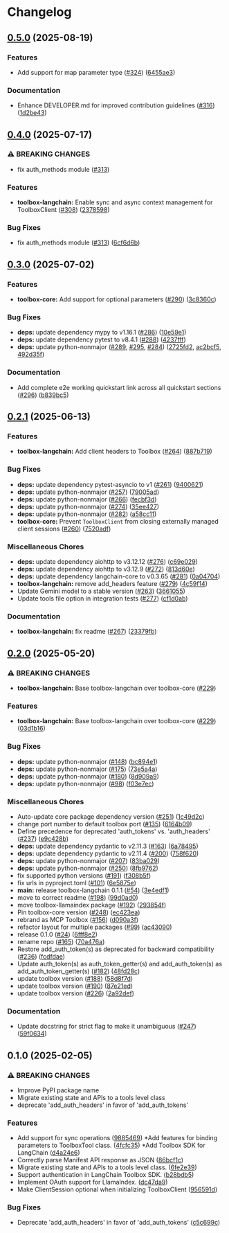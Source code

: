 # Changelog

## [0.5.0](https://github.com/googleapis/mcp-toolbox-sdk-python/compare/toolbox-langchain-v0.4.0...toolbox-langchain-v0.5.0) (2025-08-19)


### Features

* Add support for map parameter type ([#324](https://github.com/googleapis/mcp-toolbox-sdk-python/issues/324)) ([6455ae3](https://github.com/googleapis/mcp-toolbox-sdk-python/commit/6455ae3b88774e7cd79f5c348e9f44bfc5424a18))


### Documentation

* Enhance DEVELOPER.md for improved contribution guidelines ([#316](https://github.com/googleapis/mcp-toolbox-sdk-python/issues/316)) ([1d2be43](https://github.com/googleapis/mcp-toolbox-sdk-python/commit/1d2be4396d50d1119381149c7b1c4d1a778a0349))

## [0.4.0](https://github.com/googleapis/mcp-toolbox-sdk-python/compare/toolbox-langchain-v0.3.0...toolbox-langchain-v0.4.0) (2025-07-17)


### ⚠ BREAKING CHANGES

* fix auth_methods module ([#313](https://github.com/googleapis/mcp-toolbox-sdk-python/issues/313))

### Features

* **toolbox-langchain:** Enable sync and async context management for ToolboxClient ([#308](https://github.com/googleapis/mcp-toolbox-sdk-python/issues/308)) ([2378598](https://github.com/googleapis/mcp-toolbox-sdk-python/commit/23785985ef5b891bed69843d4981a6e417b5c048))


### Bug Fixes

* fix auth_methods module ([#313](https://github.com/googleapis/mcp-toolbox-sdk-python/issues/313)) ([6cf6d6b](https://github.com/googleapis/mcp-toolbox-sdk-python/commit/6cf6d6ba3cd67d7c4e18e919a10c37f34971dcf1))
  

## [0.3.0](https://github.com/googleapis/mcp-toolbox-sdk-python/compare/toolbox-langchain-v0.2.1...toolbox-langchain-v0.3.0) (2025-07-02)


### Features

* **toolbox-core:** Add support for optional parameters ([#290](https://github.com/googleapis/mcp-toolbox-sdk-python/issues/290)) ([3c8360c](https://github.com/googleapis/mcp-toolbox-sdk-python/commit/3c8360cc09a5a75412075ff3f156f854614f7a86))


### Bug Fixes

* **deps:** update dependency mypy to v1.16.1 ([#286](https://github.com/googleapis/mcp-toolbox-sdk-python/issues/286)) ([10e59e1](https://github.com/googleapis/mcp-toolbox-sdk-python/commit/10e59e1b12e5a0dc58f9724a55aca8ed057c0ea2))
* **deps:** update dependency pytest to v8.4.1 ([#288](https://github.com/googleapis/mcp-toolbox-sdk-python/issues/288)) ([4237fff](https://github.com/googleapis/mcp-toolbox-sdk-python/commit/4237fffddf18a274fda6a23f16354a0199da9506))
* **deps:** update python-nonmajor ([#289](https://github.com/googleapis/mcp-toolbox-sdk-python/issues/289), [#295](https://github.com/googleapis/mcp-toolbox-sdk-python/issues/295), [#284](https://github.com/googleapis/mcp-toolbox-sdk-python/issues/284)) ([2725fd2](https://github.com/googleapis/mcp-toolbox-sdk-python/commit/2725fd2bc82150e1f6b4bc3df16dec9e29e4f83a), [ac2bcf5](https://github.com/googleapis/mcp-toolbox-sdk-python/commit/ac2bcf535cddd5fa116495d38a0f1af7bd81b297), [492d35f](https://github.com/googleapis/mcp-toolbox-sdk-python/commit/492d35f61360494e60944f8f5939cc23dabca80f))


### Documentation

* Add complete e2e working quickstart link across all quickstart sections ([#296](https://github.com/googleapis/mcp-toolbox-sdk-python/issues/296)) ([b839bc5](https://github.com/googleapis/mcp-toolbox-sdk-python/commit/b839bc5acd10142888739c2abaff215a32eb3e62))

## [0.2.1](https://github.com/googleapis/mcp-toolbox-sdk-python/compare/toolbox-langchain-v0.2.0...toolbox-langchain-v0.2.1) (2025-06-13)


### Features

* **toolbox-langchain:** Add client headers to Toolbox ([#264](https://github.com/googleapis/mcp-toolbox-sdk-python/issues/264)) ([887b719](https://github.com/googleapis/mcp-toolbox-sdk-python/commit/887b7193268bc8bd2239a6cf8ac26f3dc0a2dff1))


### Bug Fixes

* **deps:** update dependency pytest-asyncio to v1 ([#261](https://github.com/googleapis/mcp-toolbox-sdk-python/issues/261)) ([9400621](https://github.com/googleapis/mcp-toolbox-sdk-python/commit/94006211658fa5852e2a7e17497ec30e157cdc3e))
* **deps:** update python-nonmajor ([#257](https://github.com/googleapis/mcp-toolbox-sdk-python/issues/257)) ([79005ad](https://github.com/googleapis/mcp-toolbox-sdk-python/commit/79005ada9960dc593eb116289a93175032a9ee1a))
* **deps:** update python-nonmajor ([#266](https://github.com/googleapis/mcp-toolbox-sdk-python/issues/266)) ([fecbf3d](https://github.com/googleapis/mcp-toolbox-sdk-python/commit/fecbf3d58647aec670b2cf7bad929d4605ad2cc8))
* **deps:** update python-nonmajor ([#274](https://github.com/googleapis/mcp-toolbox-sdk-python/issues/274)) ([35ee427](https://github.com/googleapis/mcp-toolbox-sdk-python/commit/35ee427443311a896f98b9e8f57187f6d502e3d7))
* **deps:** update python-nonmajor ([#282](https://github.com/googleapis/mcp-toolbox-sdk-python/issues/282)) ([a58cc11](https://github.com/googleapis/mcp-toolbox-sdk-python/commit/a58cc113d59b2e5f08460225a4d894dda0ca3e0c))
* **toolbox-core:** Prevent `ToolboxClient` from closing externally managed client sessions ([#260](https://github.com/googleapis/mcp-toolbox-sdk-python/issues/260)) ([7520adf](https://github.com/googleapis/mcp-toolbox-sdk-python/commit/7520adf8f75b2d8d9d254cfa43774ba876fcd222))


### Miscellaneous Chores

* **deps:** update dependency aiohttp to v3.12.12 ([#276](https://github.com/googleapis/mcp-toolbox-sdk-python/issues/276)) ([c69e029](https://github.com/googleapis/mcp-toolbox-sdk-python/commit/c69e0296b8f3ef792c1d56be0bd66194d0bf5710))
* **deps:** update dependency aiohttp to v3.12.9 ([#272](https://github.com/googleapis/mcp-toolbox-sdk-python/issues/272)) ([813d60e](https://github.com/googleapis/mcp-toolbox-sdk-python/commit/813d60e40f036faa2bf7d1c72457ceb39c1c37d1))
* **deps:** update dependency langchain-core to v0.3.65 ([#281](https://github.com/googleapis/mcp-toolbox-sdk-python/issues/281)) ([0a04704](https://github.com/googleapis/mcp-toolbox-sdk-python/commit/0a04704bb341aae550bc6ee90173b64e8a0b53d5))
* **toolbox-langchain:** remove add_headers feature ([#279](https://github.com/googleapis/mcp-toolbox-sdk-python/issues/279)) ([4c59f14](https://github.com/googleapis/mcp-toolbox-sdk-python/commit/4c59f14c932983b44fc1f48d54c2859b417d59b0))
* Update Gemini model to a stable version ([#263](https://github.com/googleapis/mcp-toolbox-sdk-python/issues/263)) ([3661055](https://github.com/googleapis/mcp-toolbox-sdk-python/commit/36610558b205b72de7e40c469cdaabb5a715c4a3))
* Update tools file option in integration tests ([#277](https://github.com/googleapis/mcp-toolbox-sdk-python/issues/277)) ([cf1d0ab](https://github.com/googleapis/mcp-toolbox-sdk-python/commit/cf1d0ab145b067a8cc817eeacd7aa05ba3a6990f))


### Documentation

* **toolbox-langchain:** fix readme ([#267](https://github.com/googleapis/mcp-toolbox-sdk-python/issues/267)) ([23379fb](https://github.com/googleapis/mcp-toolbox-sdk-python/commit/23379fb37d55abc7e8e62e145d1e66c1f502668e))

## [0.2.0](https://github.com/googleapis/mcp-toolbox-sdk-python/compare/toolbox-langchain-v0.1.0...toolbox-langchain-v0.2.0) (2025-05-20)


### ⚠ BREAKING CHANGES

* **toolbox-langchain:** Base toolbox-langchain over toolbox-core ([#229](https://github.com/googleapis/mcp-toolbox-sdk-python/issues/229))

### Features

* **toolbox-langchain:** Base toolbox-langchain over toolbox-core ([#229](https://github.com/googleapis/mcp-toolbox-sdk-python/issues/229)) ([03d1b16](https://github.com/googleapis/mcp-toolbox-sdk-python/commit/03d1b160db602f7aeb1c25bc77014ff440ea7504))


### Bug Fixes

* **deps:** update python-nonmajor ([#148](https://github.com/googleapis/mcp-toolbox-sdk-python/issues/148)) ([bc894e1](https://github.com/googleapis/mcp-toolbox-sdk-python/commit/bc894e1d14823e88a3c0f24ab05b8839a3d653e0))
* **deps:** update python-nonmajor ([#175](https://github.com/googleapis/mcp-toolbox-sdk-python/issues/175)) ([73e5a4a](https://github.com/googleapis/mcp-toolbox-sdk-python/commit/73e5a4ac63ee39486529952351c06179ee268c7c))
* **deps:** update python-nonmajor ([#180](https://github.com/googleapis/mcp-toolbox-sdk-python/issues/180)) ([8d909a9](https://github.com/googleapis/mcp-toolbox-sdk-python/commit/8d909a9e19abed4a02e30a4dfc48e06afdbb01ea))
* **deps:** update python-nonmajor ([#98](https://github.com/googleapis/mcp-toolbox-sdk-python/issues/98)) ([f03e7ec](https://github.com/googleapis/mcp-toolbox-sdk-python/commit/f03e7ec986eddfb1e0adc81b8be8e9140dcbd530))


### Miscellaneous Chores

* Auto-update core package dependency version ([#251](https://github.com/googleapis/mcp-toolbox-sdk-python/issues/251)) ([1c49d2c](https://github.com/googleapis/mcp-toolbox-sdk-python/commit/1c49d2c6e717adc8ec5f08c0d0464e343f9ce4f2))
* change port number to default toolbox port ([#135](https://github.com/googleapis/mcp-toolbox-sdk-python/issues/135)) ([6164b09](https://github.com/googleapis/mcp-toolbox-sdk-python/commit/6164b09d60412a0e3faf95c1b2e8df13b5ab7782))
* Define precedence for deprecated 'auth_tokens' vs. 'auth_headers' ([#237](https://github.com/googleapis/mcp-toolbox-sdk-python/issues/237)) ([e9c428b](https://github.com/googleapis/mcp-toolbox-sdk-python/commit/e9c428bfe48cedf67ef984ed2d1769e3b8042cc6))
* **deps:** update dependency pydantic to v2.11.3 ([#163](https://github.com/googleapis/mcp-toolbox-sdk-python/issues/163)) ([6a78495](https://github.com/googleapis/mcp-toolbox-sdk-python/commit/6a78495ecfe8b51992f55518ab0e7dca1bd6f849))
* **deps:** update dependency pydantic to v2.11.4 ([#200](https://github.com/googleapis/mcp-toolbox-sdk-python/issues/200)) ([758f620](https://github.com/googleapis/mcp-toolbox-sdk-python/commit/758f620e25427396b52d257722d7f71312421ad1))
* **deps:** update python-nonmajor ([#207](https://github.com/googleapis/mcp-toolbox-sdk-python/issues/207)) ([83ba029](https://github.com/googleapis/mcp-toolbox-sdk-python/commit/83ba029280089d1c0d4974e5910830048586fa49))
* **deps:** update python-nonmajor ([#250](https://github.com/googleapis/mcp-toolbox-sdk-python/issues/250)) ([8fb9762](https://github.com/googleapis/mcp-toolbox-sdk-python/commit/8fb976258dda5549218f9f4e75257983866790f0))
* fix supported python versions ([#191](https://github.com/googleapis/mcp-toolbox-sdk-python/issues/191)) ([f308b5f](https://github.com/googleapis/mcp-toolbox-sdk-python/commit/f308b5f7d7019635798000d0921cf3f549075fd8))
* fix urls in pyproject.toml ([#101](https://github.com/googleapis/mcp-toolbox-sdk-python/issues/101)) ([6e5875e](https://github.com/googleapis/mcp-toolbox-sdk-python/commit/6e5875eb5c3dbce9c9efb00418716577f90e4d05))
* **main:** release toolbox-langchain 0.1.1 ([#54](https://github.com/googleapis/mcp-toolbox-sdk-python/issues/54)) ([3e4edf1](https://github.com/googleapis/mcp-toolbox-sdk-python/commit/3e4edf12841ed880073ac0e4e905a51c4cc7c9a9))
* move to correct readme ([#198](https://github.com/googleapis/mcp-toolbox-sdk-python/issues/198)) ([99d0ad0](https://github.com/googleapis/mcp-toolbox-sdk-python/commit/99d0ad043071b89a937ee90bffb3f24ecc03a2e7))
* move toolbox-llamaindex package ([#192](https://github.com/googleapis/mcp-toolbox-sdk-python/issues/192)) ([293854f](https://github.com/googleapis/mcp-toolbox-sdk-python/commit/293854ff514c015968d205ab731dcd040a143df6))
* Pin toolbox-core version ([#248](https://github.com/googleapis/mcp-toolbox-sdk-python/issues/248)) ([ec423ea](https://github.com/googleapis/mcp-toolbox-sdk-python/commit/ec423eaec2adae5272997a0727238ec1ea494ca2))
* rebrand as MCP Toolbox ([#156](https://github.com/googleapis/mcp-toolbox-sdk-python/issues/156)) ([d090a3f](https://github.com/googleapis/mcp-toolbox-sdk-python/commit/d090a3f2af35a2e3e1e5d59b3176b026af510b7b))
* refactor layout for multiple packages ([#99](https://github.com/googleapis/mcp-toolbox-sdk-python/issues/99)) ([ac43090](https://github.com/googleapis/mcp-toolbox-sdk-python/commit/ac43090822fbf19a8920732e2ec3aa8b9c3130c1))
* release 0.1.0 ([#24](https://github.com/googleapis/mcp-toolbox-sdk-python/issues/24)) ([6fff8e2](https://github.com/googleapis/mcp-toolbox-sdk-python/commit/6fff8e2ea18bd6df9f30d7790b6076cf0b32cc75))
* rename repo ([#165](https://github.com/googleapis/mcp-toolbox-sdk-python/issues/165)) ([70a476a](https://github.com/googleapis/mcp-toolbox-sdk-python/commit/70a476a4fed46a905fe77101c3c1077fd6d5bd21))
* Restore add_auth_token(s) as deprecated for backward compatibility ([#236](https://github.com/googleapis/mcp-toolbox-sdk-python/issues/236)) ([fcdfdae](https://github.com/googleapis/mcp-toolbox-sdk-python/commit/fcdfdae29dc11e623897b6e412ecd97b9e078758))
* Update auth_token(s) as auth_token_getter(s) and add_auth_token(s) as add_auth_token_getter(s) ([#182](https://github.com/googleapis/mcp-toolbox-sdk-python/issues/182)) ([48fd28c](https://github.com/googleapis/mcp-toolbox-sdk-python/commit/48fd28c63421429e7bf287194769dab26ede2d10))
* update toolbox version ([#188](https://github.com/googleapis/mcp-toolbox-sdk-python/issues/188)) ([58d8f7d](https://github.com/googleapis/mcp-toolbox-sdk-python/commit/58d8f7d4601495faf2a33a48cc26bb0a599622ed))
* update toolbox version ([#190](https://github.com/googleapis/mcp-toolbox-sdk-python/issues/190)) ([87e21ed](https://github.com/googleapis/mcp-toolbox-sdk-python/commit/87e21ed07035ec96fb7b6c730585061d17d727c7))
* update toolbox version ([#226](https://github.com/googleapis/mcp-toolbox-sdk-python/issues/226)) ([2a92def](https://github.com/googleapis/mcp-toolbox-sdk-python/commit/2a92def08825417b32faa523a3355eba34351955))


### Documentation

* Update docstring for strict flag to make it unambiguous ([#247](https://github.com/googleapis/mcp-toolbox-sdk-python/issues/247)) ([59f0634](https://github.com/googleapis/mcp-toolbox-sdk-python/commit/59f063446b98965c1fa8818d8ab93d5cd5d0b2ec))

## 0.1.0 (2025-02-05)


### ⚠ BREAKING CHANGES

* Improve PyPI package name
* Migrate existing state and APIs to a tools level class
* deprecate 'add_auth_headers' in favor of 'add_auth_tokens' 

### Features

* Add support for sync operations ([9885469](https://github.com/googleapis/genai-toolbox-langchain-python/commit/9885469703d88afc7c7aed10c85e97c099d7e532))
*Add features for binding parameters to ToolboxTool class. ([4fcfc35](https://github.com/googleapis/genai-toolbox-langchain-python/commit/4fcfc3549038c52c495d452f36037817a30eed2e))
*Add Toolbox SDK for LangChain ([d4a24e6](https://github.com/googleapis/genai-toolbox-langchain-python/commit/d4a24e66139cb985d7457d9162766ce564c36656))
* Correctly parse Manifest API response as JSON ([86bcf1c](https://github.com/googleapis/genai-toolbox-langchain-python/commit/86bcf1c4db65aa5214f4db280d55cfc23edac361))
* Migrate existing state and APIs to a tools level class. ([6fe2e39](https://github.com/googleapis/genai-toolbox-langchain-python/commit/6fe2e39eb16eeeeaedea0a31fc2125b105d633b4))
* Support authentication in LangChain Toolbox SDK. ([b28bdb5](https://github.com/googleapis/genai-toolbox-langchain-python/commit/b28bdb5b12cdfe3fe6768345c00a65a65d91b81b))
* Implement OAuth support for LlamaIndex. ([dc47da9](https://github.com/googleapis/genai-toolbox-langchain-python/commit/dc47da9282af876939f60d6b24e5a9cf3bf75dfd))
* Make ClientSession optional when initializing ToolboxClient ([956591d](https://github.com/googleapis/genai-toolbox-langchain-python/commit/956591d1da69495df3f602fd9e5fd967bd7ea5ca))


### Bug Fixes

* Deprecate 'add_auth_headers' in favor of 'add_auth_tokens' ([c5c699c](https://github.com/googleapis/genai-toolbox-langchain-python/commit/c5c699cc29bcc0708a31bff90e8cec489982fe2a))
